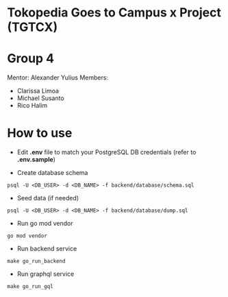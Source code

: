 # Tokopedia Goes to Campus x Project (TGTCX)

# Group 4
Mentor: Alexander Yulius
Members:
- Clarissa Limoa
- Michael Susanto
- Rico Halim

# How to use
- Edit **.env** file to match your PostgreSQL DB credentials (refer to **.env.sample**)

- Create database schema
```
psql -U <DB_USER> -d <DB_NAME> -f backend/database/schema.sql
```

- Seed data (if needed)
```
psql -U <DB_USER> -d <DB_NAME> -f backend/database/dump.sql
```

- Run go mod vendor
```
go mod vendor
```

- Run backend service
```
make go_run_backend
```

- Run graphql service
```
make go_run_gql
```
